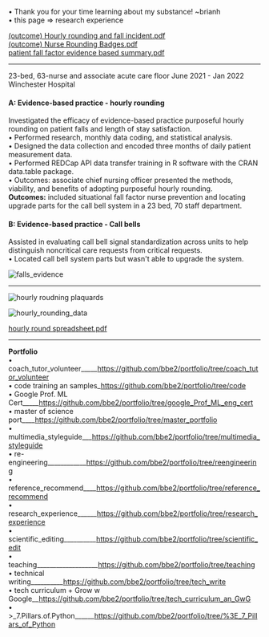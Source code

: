 • Thank you for your time learning about my substance! ~brianh  
• this page => research experience  


[(outcome) Hourly rounding and fall incident.pdf](https://github.com/bbe2/portfolio/files/10232567/outcome.Hourly.rounding.and.fall.incident.pdf)  
[(outcome) Nurse Rounding Badges.pdf](https://github.com/bbe2/portfolio/files/10232564/outcome.Nurse.Rounding.Badges.pdf)  
[patient fall factor evidence based summary.pdf](https://github.com/bbe2/portfolio/files/10245569/patient.fall.factor.evidence.based.summary.pdf)

---------
23-bed, 63-nurse and associate acute care floor	June 2021 - Jan 2022  
Winchester Hospital	

#### A: Evidence-based practice - hourly rounding  
Investigated the efficacy of evidence-based practice purposeful hourly rounding on patient falls and length of stay satisfaction.  
• Performed research, monthly data coding, and statistical analysis.  
• Designed the data collection and encoded three months of daily patient measurement data.  
• Performed REDCap API data transfer training in R software with the CRAN data.table package.  
• Outcomes: associate chief nursing officer presented the methods, viability, and benefits of adopting purposeful hourly rounding.  
**Outcomes:** included situational fall factor nurse prevention and locating upgrade parts for the call bell system in a 23 bed, 70 staff department.   

#### B: Evidence-based practice - Call bells  
Assisted in evaluating call bell signal standardization across units to help distinguish noncritical care requests from critical requests.  
•	Located call bell system parts but wasn't able to upgrade the system.  

![falls_evidence](https://user-images.githubusercontent.com/59778456/208103790-0d2b4202-c0cc-4740-b0b1-b5b170b473a3.JPG)

------------
![hourly roudning plaquards](https://user-images.githubusercontent.com/59778456/193832448-9cc02c3a-94da-44a8-a3f4-7f05582d64c8.JPG)  

![hourly_rounding_data](https://user-images.githubusercontent.com/59778456/215359035-a714bf40-52ed-4361-810b-69f9489abb78.JPG)

[hourly round spreadsheet.pdf](https://github.com/bbe2/portfolio/files/10531020/hourly.round.spreadsheet.pdf)  


--------------

**Portfolio**  
• coach_tutor_volunteer_____https://github.com/bbe2/portfolio/tree/coach_tutor_volunteer  
• code training an samples_https://github.com/bbe2/portfolio/tree/code  
• Google Prof. ML Cert_____https://github.com/bbe2/portfolio/tree/google_Prof_ML_eng_cert  
• master of science port____https://github.com/bbe2/portfolio/tree/master_portfolio  
• multimedia_styleguide___https://github.com/bbe2/portfolio/tree/multimedia_styleguide  
• re-engineering____________https://github.com/bbe2/portfolio/tree/reengineering  
• reference_recommend____https://github.com/bbe2/portfolio/tree/reference_recommend  
• research_experience______https://github.com/bbe2/portfolio/tree/research_experience  
• scientific_editing__________https://github.com/bbe2/portfolio/tree/scientific_edit  
• teaching___________________https://github.com/bbe2/portfolio/tree/teaching  
• technical writing__________https://github.com/bbe2/portfolio/tree/tech_write  
• tech curriculum + Grow w Google__https://github.com/bbe2/portfolio/tree/tech_curriculum_an_GwG  
• >_7.Pillars.of.Python______https://github.com/bbe2/portfolio/tree/%3E_7_Pillars_of_Python  
